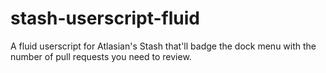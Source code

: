 stash-userscript-fluid
======================

A fluid userscript for Atlasian's Stash that'll badge the dock menu with the number of pull requests you need to review.
